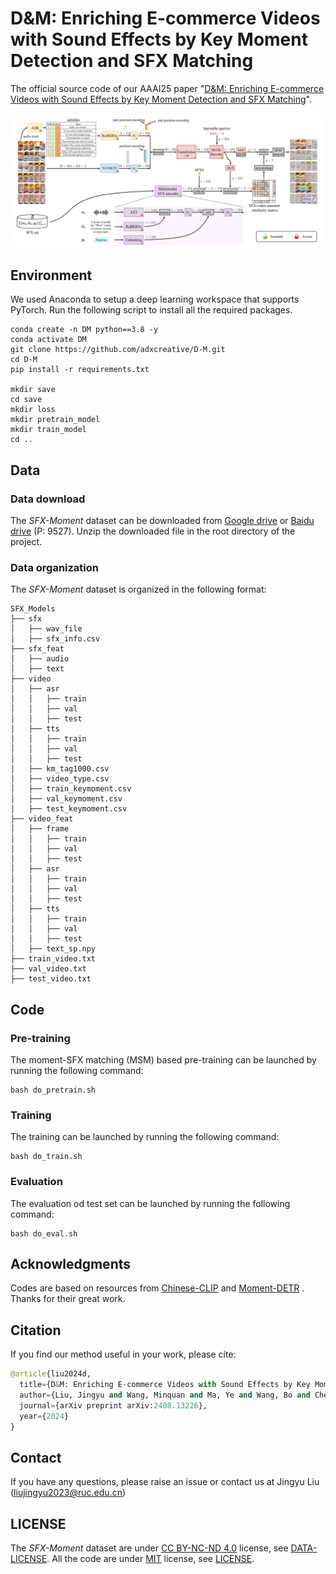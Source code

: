 # D&M: Enriching E-commerce Videos with Sound Effects by Key Moment Detection and SFX Matching

The official source code of our AAAI25 paper "[D&M: Enriching E-commerce Videos with Sound Effects by Key Moment Detection and SFX Matching](https://arxiv.org/abs/2408.13226)".

![](./images/D&M.png)

## Environment

We used Anaconda to setup a deep learning workspace that supports PyTorch. Run the following script to install all the required packages.

```shell
conda create -n DM python==3.8 -y
conda activate DM
git clone https://github.com/adxcreative/D-M.git
cd D-M
pip install -r requirements.txt

mkdir save
cd save
mkdir loss
mkdir pretrain_model
mkdir train_model
cd ..
```

## Data

### Data download

The *SFX-Moment* dataset can be downloaded from [Google drive](https://drive.google.com/file/d/1J6fsKPjtj-8fssgyoJQSW9TiqP6OmO1r/view?usp=drive_link) or [Baidu drive](https://pan.baidu.com/s/1h3xFmKPtMkb9fsHZ1YYR8Q) (P: 9527).
Unzip the downloaded file in the root directory of the project.

### Data organization

The *SFX-Moment* dataset is organized in the following format:

```shell
SFX_Models
├── sfx
│   ├── wav_file
│   ├── sfx_info.csv
├── sfx_feat
│   ├── audio
│   ├── text
├── video
│   ├── asr
│   │   ├── train
│   │   ├── val
│   │   ├── test
│   ├── tts
│   │   ├── train
│   │   ├── val
│   │   ├── test
│   ├── km_tag1000.csv
│   ├── video_type.csv
│   ├── train_keymoment.csv
│   ├── val_keymoment.csv
│   ├── test_keymoment.csv
├── video_feat
│   ├── frame
│   │   ├── train
│   │   ├── val
│   │   ├── test
│   ├── asr
│   │   ├── train
│   │   ├── val
│   │   ├── test
│   ├── tts
│   │   ├── train
│   │   ├── val
│   │   ├── test
│   ├── text_sp.npy
├── train_video.txt
├── val_video.txt
├── test_video.txt
```

## Code

### Pre-training

The moment-SFX matching (MSM) based pre-training can be launched by running the following command:

```shell
bash do_pretrain.sh
```

### Training

The training can be launched by running the following command:

```shell
bash do_train.sh
```

### Evaluation
The evaluation od test set can be launched by running the following command:

```shell
bash do_eval.sh
```

## Acknowledgments

Codes are based on resources from [Chinese-CLIP](https://github.com/OFA-Sys/Chinese-CLIP) and [Moment-DETR](https://github.com/jayleicn/moment_detr) . Thanks for their great work.

## Citation

If you find our method useful in your work, please cite:

```python
@article{liu2024d,
  title={D&M: Enriching E-commerce Videos with Sound Effects by Key Moment Detection and SFX Matching},
  author={Liu, Jingyu and Wang, Minquan and Ma, Ye and Wang, Bo and Chen, Aozhu and Chen, Quan and Jiang, Peng and Li, Xirong},
  journal={arXiv preprint arXiv:2408.13226},
  year={2024}
}
```

## Contact

If you have any questions, please raise an issue or contact us at Jingyu Liu ([liujingyu2023@ruc.edu.cn](mailto:liujingyu2023@ruc.edu.cn))

## LICENSE

The *SFX-Moment* dataset are under [CC BY-NC-ND 4.0](https://creativecommons.org/licenses/by-nc-nd/4.0/) license, see [DATA-LICENSE](./DATA-LICENSE). All the code are under [MIT](https://opensource.org/licenses/MIT) license, see [LICENSE](./LICENSE).


